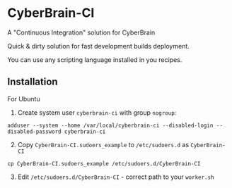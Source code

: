 # CyberBrain-CI
A "Continuous Integration" solution for CyberBrain

Quick & dirty solution for fast development builds deployment.

You can use any scripting language installed in you recipes.

## Installation

For Ubuntu

1. Create system user `cyberbrain-ci` with group `nogroup`:

`adduser --system --home /var/local/cyberbrain-ci --disabled-login --disabled-password cyberbrain-ci`

2. Copy `CyberBrain-CI.sudoers_example` to `/etc/sudoers.d` as `CyberBrain-CI`

`cp CyberBrain-CI.sudoers_example /etc/sudoers.d/CyberBrain-CI`

3. Edit `/etc/sudoers.d/CyberBrain-CI` - correct path to your `worker.sh`
